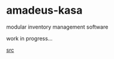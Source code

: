 # amadeus-kasa

modular inventory management software

work in progress...

[src](https://git.bdeak.net/amadeus-kasa/)
